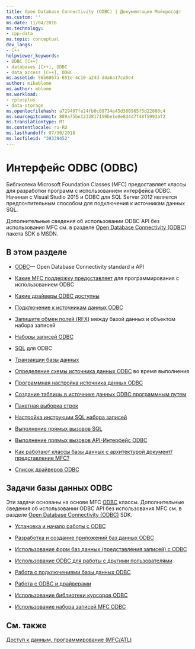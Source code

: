 ```yaml
---
title: Open Database Connectivity (ODBC) | Документация Майкрософт
ms.custom: ''
ms.date: 11/04/2016
ms.technology:
- cpp-data
ms.topic: conceptual
dev_langs:
- C++
helpviewer_keywords:
- ODBC [C++]
- databases [C++], ODBC
- data access [C++], ODBC
ms.assetid: 56b6067a-651e-4c10-a24d-d4a6a17ca5e4
author: mikeblome
ms.author: mblome
ms.workload:
- cplusplus
- data-storage
ms.openlocfilehash: a729497fe24fb0c08734e45d360965f5d22880c4
ms.sourcegitcommit: 889a75be1232817150be1e0e8d4d7f48f5993af2
ms.translationtype: MT
ms.contentlocale: ru-RU
ms.lasthandoff: 07/30/2018
ms.locfileid: "39339452"
---
```

# <a name="open-database-connectivity-odbc"></a>Интерфейс ODBC (ODBC)
Библиотека Microsoft Foundation Classes (MFC) предоставляет классы для разработки программ с использованием интерфейса ODBC. Начиная с Visual Studio 2015 и ODBC для SQL Server 2012 является предпочтительным способом для подключения к источникам данных SQL.
  
 Дополнительные сведения об использовании ODBC API без использования MFC см. в разделе [Open Database Connectivity (ODBC)](https://msdn.microsoft.com/library/ms710252.aspx) пакета SDK в MSDN.  
  
  
## <a name="in-this-section"></a>В этом разделе  
  
-   [ODBC](odbc-basics.md)— Open Database Connectivity standard и API  
  
-   [Какие MFC поддержку предоставляет](odbc-and-mfc.md) для программирования с использованием ODBC  
  
-   [Какие драйверы ODBC доступны](odbc-driver-list.md)  
  
-   [Подключение к источникам данных ODBC](data-source-managing-connections-odbc.md)  
  
-   [Запишите обмен полей (RFX)](record-field-exchange-rfx.md) между базой данных и объектом набора записей  
  
-   [Наборы записей ODBC](recordset-odbc.md)  
  
-   [SQL](sql.md) для ODBC  
  
-   [Транзакции базы данных](transaction-odbc.md)  
  
-   [Определение схемы источника данных ODBC](data-source-determining-the-schema-of-the-data-source-odbc.md) во время выполнения  
  
-   [Программная настройка источника данных ODBC](data-source-programmatically-configuring-an-odbc-data-source.md)  
  
-   [Создание таблицы в источнике данных ODBC программным путем](data-source-programmatically-creating-a-table-in-an-odbc-data-source.md)  
  
-   [Пакетная выборка строк](recordset-fetching-records-in-bulk-odbc.md)  
  
-   [Настройка инструкции SQL набора записей](sql-customizing-your-recordsets-sql-statement-odbc.md)  
  
-   [Выполнение прямых вызовов SQL](sql-making-direct-sql-calls-odbc.md)  
  
-   [Выполнение прямых вызовов API-Интерфейс ODBC](odbc-calling-odbc-api-functions-directly.md)  
  
-   [Как работают классы базы данных с архитектурой документ/представление MFC?](working-with-documents-and-views.md)  
  
-   [Список драйверов ODBC](odbc-driver-list.md)  
  
## <a name="odbc-database-tasks"></a>Задачи базы данных ODBC  
 Эти задачи основаны на основе MFC [ODBC](odbc-basics.md) классы. Дополнительные сведения об использовании ODBC API без использования MFC см. в разделе [Open Database Connectivity (ODBC)](https://msdn.microsoft.com/library/ms710252.aspx) SDK.  
  
-   [Установка и начало работы с ODBC](installing-and-getting-started-with-odbc.md)  
  
-   [Разработка и создание приложений баз данных ODBC](design-and-create-an-odbc-database-application.md)  
  
-   [Использование форм баз данных (представления записей) с ODBC](use-database-forms-record-views-with-odbc.md)  
  
-   [Использование ODBC для работы с другими пользователями](use-odbc-to-work-with-other-users.md)  
  
-   [Работа с подключениями базы данных ODBC](work-with-odbc-database-connections.md)  
  
-   [Работа с ODBC и драйверами](work-with-odbc-and-drivers.md)  
  
-   [Использование библиотеки курсоров ODBC](use-the-odbc-cursor-library.md)  
  
-   [Использование набора записей MFC ODBC](use-mfc-odbc-recordsets.md)  
  
## <a name="see-also"></a>См. также  
 [Доступ к данным, программирование (MFC/ATL)](../../data/data-access-programming-mfc-atl.md)